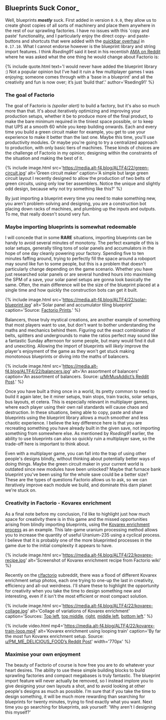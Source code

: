 ## Blueprints Suck <author>Conor_</author>

Well, blueprints ***mostly*** suck. First added in version `0.9.0`, they allow us to create ghost copies of all sorts of machinery and place them anywhere in the rest of our sprawling factories. I have no issues with this 'copy and paste' functionality, and I particularly enjoy the direct copy- and paste-buttons and shortcuts that were added with the [quickbar overhaul](https://www.factorio.com/blog/post/fff-278) in `0.17.10`. What I cannot endorse however is the blueprint library and string import features. I think *Rseding91* said it best in his recent*ish* [AMA on Reddit](https://www.reddit.com/r/factorio/comments/in5d3i/developer_technicaloriented_ama/g45d2t3/?context=1) where he was asked what the one thing he would change about Factorio is:

{% include quote.html text='I would never have added the blueprint library :) Not a popular opinion but I’ve had it ruin a few multiplayer games I was enjoying; someone comes through with a ’base in a blueprint’ and all the creativity and fun is now over; it’s just ’build that’.' author='Rseding91' %}

### The goal of Factorio

The goal of Factorio is *(spoiler alert)* to build a factory, but it's also so much more than that. It's about iteratively optimizing and improving your production setups, whether it be to produce more of the final product, to make the bare minimum required in the tiniest space possible, or to keep that UPS at a smooth 60 while you keep building onwards. Each and every time you build a green circuit maker for example, you get to use your experience to make it better than the last one. Maybe this time, you'll use productivity modules. Or maybe you're going to try a centralized approach to production, with only basic tiers of machines. These kinds of choices are the challenge of Factorio in my opinion; designing within the constraints of the situation and making the best of it.

{% include image.html src='https://media.alt-f4.blog/ALTF4/22/green-circuit.jpg' alt='Green circuit maker' caption='A simple but large green circuit layout I recently designed to allow the production of two belts of green circuits, using only low tier assemblers. Notice the unique and slightly odd design, because why not try something like this?' %}

By just importing a blueprint every time you need to make something new, you aren't problem-solving and designing, you are a construction bot placing down racks of machines, and plumbing up the inputs and outputs. To me, that really doesn't sound very fun.

### Maybe importing blueprints is somewhat redeemable

I will concede that in some **RARE** situations, importing blueprints can be handy to avoid several minutes of monotony. The perfect example of this is solar setups, generally tiling tons of solar panels and accumulators in the hope of one day cleanly powering your factory. Spending five to ten minutes faffing around, trying to perfectly fill the space around a roboport may sound like fun to some people, but this is a problem that doesn't particularly change depending on the game scenario. Whether you have just researched solar panels or are several hundred hours into maximising the SPM of a save, your solar panel setups are gonna look basically the same. Often, the main difference will be the size of the blueprint placed at a single time and how quickly the construction bots can get it built.

{% include image.html src='https://media.alt-f4.blog/ALTF4/22/solar-blueprint.jpg' alt='Solar panel and accumulator tiling blueprint' caption='Source: <a href="https://factorioprints.com/view/-KYeNAYQVgk2DcbuORde">Factorio Prints</a>.' %}

Balancers, those truly mystical creations, are another example of something that most players want to use, but don't want to bother understanding the maths and mechanics behind them. Figuring out the exact combination of belts, splitters and undergrounds to make the ratios perfect may sound like a fantastic Sunday afternoon for some people, but many would find it dull and unexciting. Allowing the import of blueprints will *likely* improve the player's enjoyment of the game as they won't get stuck making monotonous blueprints or diving into the maths of balancers.

{% include image.html src='https://media.alt-f4.blog/ALTF4/22/balancers.jpg' alt='An assortment of balancers' caption='An assortment of balancers. Source: <a href="https://www.reddit.com/r/factorio/comments/bf600q/my_take_on_balancers_designed_to_help_understand/">u/MrMusAddict’s Reddit Post</a>.' %}

Once you have built a thing once in a world, its pretty common to need to build it again later, be it miner setups, train stops, train tracks, solar setups, bus layouts, et cetera. This is especially relevant in multiplayer games, where each player using their own rail standards will cause chaos and destruction. In these situations, being able to copy, paste and share blueprints using the blueprint library allows a much smoother and less chaotic experience. I believe the key difference here is that you are recreating something you have already built in the given save, not importing something from somewhere else. As mentioned by *Rseding91* earlier, the ability to use blueprints can also so quickly ruin a multiplayer save, so the trade-off here is important to think about.

Even with a multiplayer game, you can fall into the trap of using other people's designs blindly, without thinking about potentially better ways of doing things. Maybe the green circuit maker in your current world is outdated since new modules have been unlocked? Maybe that furnace bank blueprint you've been using for the whole save could be a better size? These are the types of questions Factorio allows us to ask, so we can iteratively improve each module we build, and dominate this darn planet we're stuck on.

### Creativity in Factorio - Kovarex enrichment

As a final note before my conclusion, I'd like to highlight just how much space for creativity there is in this game and the missed opportunities arising from blindly importing blueprints, using the [Kovarex enrichment process](https://wiki.factorio.com/Kovarex_enrichment_process) as an example. This late-game uranium processing method allows you to increase the quantity of useful Uranium-235 using a cyclical process. I believe that it is probably one of the more blueprinted processes in the game due to the initial complexity it appears to have.

{% include image.html src='https://media.alt-f4.blog/ALTF4/22/kovarex-recipe.jpg' alt='Screenshot of Kovarex enrichment recipe from Factorio wiki' %}

Recently on the [r/factorio](https://www.reddit.com/r/factorio/) subreddit, there was a flood of different Kovarex enrichment setup photos, each one trying to one-up the last in creativity, efficiency and all-out weirdness. I'll share these to highlight the opportunity for creativity when you take the time to design something new and interesting, even if it isn't the most efficient or most compact solution.

{% include image.html src='https://media.alt-f4.blog/ALTF4/22/kovarex-collage.jpg' alt='Collage of variations of Kovarex enrichment' caption='Sources: <a href="https://www.reddit.com/r/factorio/comments/it53gn/so_i_built_a_kovarex_enrichment_process_setup/">Top left</a>, <a href="https://www.reddit.com/r/factorio/comments/ju509t/my_noobish_try_at_kovarex_enrichment/">top middle</a>, <a href="https://www.reddit.com/r/factorio/comments/jkmkyc/my_overkill_beaconed_buffered_uranium_processing/">right</a>, <a href="https://www.reddit.com/r/factorio/comments/hrumlj/beaconed_kovarex_processing_with_no_circuits/">middle left</a>, <a href="https://www.reddit.com/r/factorio/comments/hgb8zn/the_1_million_monkeys_method_of_kovarex_enrichment/">bottom left</a>.' %}

{% include video.html mp4='https://media.alt-f4.blog/ALTF4/22/kovarex-train-loop.mp4' alt='Kovarex enrichment using looping train' caption='By far the most fun Kovarex enrichment setup. Source: <a href="https://www.reddit.com/r/factorio/comments/jj4nsl/my_take_on_kovarex_circle_nuketrain_violently/">u/PM_ME_DELICIOUS_FOOD’s Reddit Post</a>' width='770px' %}

### Maximise your own enjoyment

The beauty of Factorio of course is how free you are to do whatever your heart desires. The ability to use these simple building blocks to build sprawling factories and compact megabases is truly fantastic. The blueprint import feature will never actually be removed, so I instead implore you to give designing your own layouts a shot, and to avoid looking at other people's designs as much as possible. I'm sure that if you take the time to design something, it will be much more rewarding than searching for blueprints for twenty minutes, trying to find exactly what you want. Next time you go searching for blueprints, ask yourself: 'Why aren't I designing this myself?'
